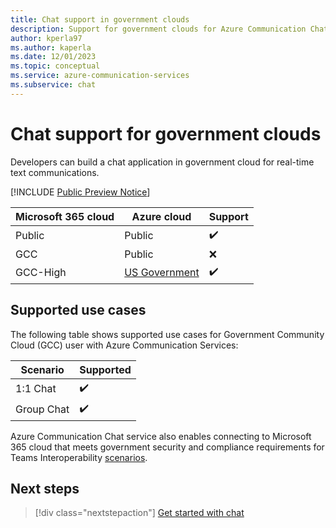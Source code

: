 ```yaml
---
title: Chat support in government clouds
description: Support for government clouds for Azure Communication Chat service
author: kperla97
ms.author: kaperla
ms.date: 12/01/2023
ms.topic: conceptual
ms.service: azure-communication-services
ms.subservice: chat
---
```


# Chat support for government clouds

Developers can build a chat application in government cloud for real-time text communications. 

[!INCLUDE [Public Preview Notice](../../includes/public-preview-include.md)]

| Microsoft 365 cloud| Azure cloud| Support |
| --- | --- | --- |
| Public |Public| ✔️ |
| GCC |Public | ❌ |
| GCC-High |[US Government](../../../azure-government/documentation-government-welcome.md) | ✔️ |

## Supported use cases

The following table shows supported use cases for Government Community Cloud (GCC) user with Azure Communication Services:

| Scenario | Supported |
| --- | --- |
| 1:1 Chat | ✔️ |
| Group Chat | ✔️ |

Azure Communication Chat service also enables connecting to Microsoft 365 cloud that meets government security and compliance requirements for Teams Interoperability [scenarios](../interop/guest/government-cloud.md). 

## Next steps

> [!div class="nextstepaction"]
> [Get started with chat](../../quickstarts/chat/get-started.md)

